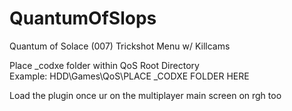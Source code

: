 # QuantumOfSlops
Quantum of Solace (007) Trickshot Menu w/ Killcams

Place _codxe folder within QoS Root Directory                
Example: HDD\Games\QoS\PLACE _CODXE FOLDER HERE


Load the plugin once ur on the multiplayer main screen on rgh too
